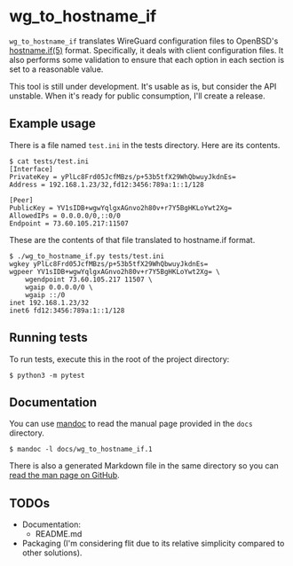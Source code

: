 # wg_to_hostname_if

`wg_to_hostname_if` translates WireGuard configuration files to
OpenBSD's [hostname.if(5)](https://man.openbsd.org/hostname.if)
format. Specifically, it deals with client configuration files. It
also performs some validation to ensure that each option in each
section is set to a reasonable value.

This tool is still under development. It's usable as is, but consider
the API unstable. When it's ready for public consumption, I'll
create a release.

## Example usage

There is a file named `test.ini` in the tests directory. Here are
its contents.

```shell
$ cat tests/test.ini
[Interface]
PrivateKey = yPlLc8Frd05JcfMBzs/p+53b5tfX29WhQbwuyJkdnEs=
Address = 192.168.1.23/32,fd12:3456:789a:1::1/128

[Peer]
PublicKey = YV1sIDB+wgwYqlgxAGnvo2h80v+r7Y5BgHKLoYwt2Xg=
AllowedIPs = 0.0.0.0/0,::0/0
Endpoint = 73.60.105.217:11507
```

These are the contents of that file translated to hostname.if format.

```shell
$ ./wg_to_hostname_if.py tests/test.ini
wgkey yPlLc8Frd05JcfMBzs/p+53b5tfX29WhQbwuyJkdnEs=
wgpeer YV1sIDB+wgwYqlgxAGnvo2h80v+r7Y5BgHKLoYwt2Xg= \
	wgendpoint 73.60.105.217 11507 \
	wgaip 0.0.0.0/0 \
	wgaip ::/0
inet 192.168.1.23/32
inet6 fd12:3456:789a:1::1/128
```

## Running tests

To run tests, execute this in the root of the project directory:

```shell
$ python3 -m pytest
```

## Documentation

You can use [mandoc](https://mandoc.bsd.lv/) to read the manual
page provided in the `docs` directory.

```shell
$ mandoc -l docs/wg_to_hostname_if.1
```

There is also a generated Markdown file in the same directory so
you can [read the man page on
GitHub](https://github.com/3uryd1ce/wg_to_hostname_if/blob/main/docs/wg_to_hostname_if.md).

## TODOs

- Documentation:
  - README.md
- Packaging (I'm considering flit due to its relative simplicity
  compared to other solutions).
